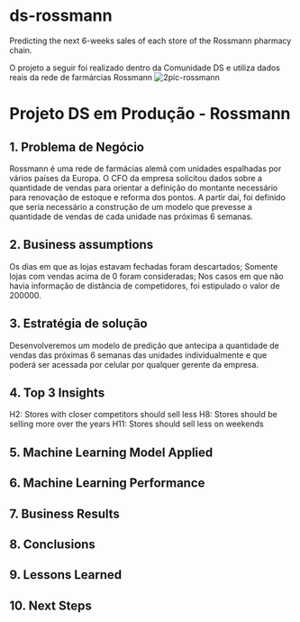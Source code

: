 # ds-rossmann
Predicting the next 6-weeks sales of each store of the Rossmann pharmacy chain. 

O projeto a seguir foi realizado dentro da Comunidade DS e utiliza dados reais da rede de farmárcias Rossmann
![2pic-rossmann](https://user-images.githubusercontent.com/67297678/180040065-33dfff0c-843b-4020-a1e5-a34f33ebc0eb.jpg)


# Projeto DS em Produção - Rossmann

## 1. Problema de Negócio
 Rossmann é uma rede de farmácias alemã com unidades espalhadas por vários países da Europa. O CFO da empresa solicitou dados sobre a quantidade de vendas para orientar a definição do montante necessário para renovação de estoque e reforma dos pontos. A partir daí, foi definido que seria necessário a construção de um modelo que prevesse a quantidade de vendas de cada unidade nas próximas 6 semanas.
 
 ## 2. Business assumptions
  Os dias em que as lojas estavam fechadas foram descartados;
  Somente lojas com vendas acima de 0 foram consideradas;
  Nos casos em que não havia informação de distância de competidores, foi estipulado o valor de 200000.
 
 ## 3. Estratégia de solução
  Desenvolveremos um modelo de predição que antecipa a quantidade de vendas das próximas 6 semanas das unidades individualmente e que poderá ser acessada por celular por qualquer gerente da empresa.
 
 ## 4. Top 3 Insights
 H2: Stores with closer competitors should sell less
 H8: Stores should be selling more over the years
 H11: Stores should sell less on weekends
 ## 5. Machine Learning Model Applied
 ## 6. Machine Learning Performance
 ## 7. Business Results
 ## 8. Conclusions 
 ## 9. Lessons Learned
 ## 10. Next Steps
